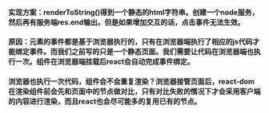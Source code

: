 #### 实现方案：renderToString()得到一个静态的html字符串。创建一个node服务，然后再有服务端res.end输出。但是如果增加交互的话，点击事件无法生效。

#### 原因：元素的事件都是基于浏览器执行的，只有在浏览器端执行了相应的js代码才能绑定事件。而我们之前写的只是一个静态页面。我们需要让代码在浏览器端也执行一次。组件在浏览器端挂载后react会自动完成事件绑定。

#### 浏览器也执行一次代码，组件会不会重复渲染？浏览器接管页面后，react-dom在渲染组件前会先和页面中的节点做对比，只有对比失败的情况下才会采用客户端的内容进行渲染，而且react也会尽可能多的复用已有的节点。